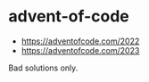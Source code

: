 # advent-of-code

- https://adventofcode.com/2022
- https://adventofcode.com/2023

Bad solutions only.

